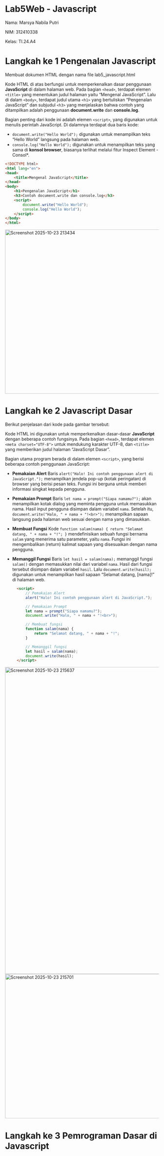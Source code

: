 # Lab5Web - Javascript

Nama: Marsya Nabila Putri

NIM: 312410338

Kelas: TI.24.A4

# Langkah ke 1 Pengenalan Javascript

Membuat dokumen HTML dengan nama file lab5_javascript.html

Kode HTML di atas berfungsi untuk memperkenalkan dasar penggunaan **JavaScript** di dalam halaman web. Pada bagian `<head>`, terdapat elemen `<title>` yang menentukan judul halaman yaitu “Mengenal JavaScript”. Lalu di dalam `<body>`, terdapat judul utama `<h1>` yang bertuliskan “Pengenalan JavaScript” dan subjudul `<h3>` yang menjelaskan bahwa contoh yang ditampilkan adalah penggunaan **document.write** dan **console.log**.

Bagian penting dari kode ini adalah elemen `<script>`, yang digunakan untuk menulis perintah JavaScript. Di dalamnya terdapat dua baris kode:

* `document.write("Hello World");` digunakan untuk menampilkan teks “Hello World” langsung pada halaman web.
* `console.log("Hello World");` digunakan untuk menampilkan teks yang sama di **konsol browser**, biasanya terlihat melalui fitur Inspect Element - Consol*.

```html
<!DOCTYPE html>
<html lang="en">
<head>
    <title>Mengenal JavaScript</title>
</head>
<body>
    <h1>Pengenalan JavaScript</h1>
    <h3>Contoh document.write dan console.log</h3>
    <script>
        document.write("Hello World");
        console.log("Hello World");
    </script>
</body>
</html>
```

<img width="948" height="538" alt="Screenshot 2025-10-23 213434" src="https://github.com/user-attachments/assets/3bcdea43-789e-4ecf-a914-119bf9351991" />

# Langkah ke 2 Javascript Dasar

Berikut penjelasan dari kode pada gambar tersebut:

Kode HTML ini digunakan untuk memperkenalkan dasar-dasar **JavaScript** dengan beberapa contoh fungsinya. Pada bagian `<head>`, terdapat elemen `<meta charset="UTF-8">` untuk mendukung karakter UTF-8, dan `<title>` yang memberikan judul halaman “JavaScript Dasar”.

Bagian utama program berada di dalam elemen `<script>`, yang berisi beberapa contoh penggunaan JavaScript:

* **Pemakaian Alert**
   Baris `alert("Halo! Ini contoh penggunaan alert di JavaScript.");` menampilkan jendela pop-up (kotak peringatan) di browser yang berisi pesan teks. Fungsi ini berguna untuk memberi informasi singkat kepada pengguna.
* **Pemakaian Prompt**
   Baris `let nama = prompt("Siapa namamu?");` akan menampilkan kotak dialog yang meminta pengguna untuk memasukkan nama. Hasil input pengguna disimpan dalam variabel `nama`.
   Setelah itu, `document.write("Halo, " + nama + "!<br>");` menampilkan sapaan langsung pada halaman web sesuai dengan nama yang dimasukkan.
* **Membuat Fungsi**
   Kode `function salam(nama) { return "Selamat datang, " + nama + "!"; }` mendefinisikan sebuah fungsi bernama `salam` yang menerima satu parameter, yaitu `nama`. Fungsi ini mengembalikan (return) kalimat sapaan yang disesuaikan dengan nama pengguna.
* **Memanggil Fungsi**
   Baris `let hasil = salam(nama);` memanggil fungsi `salam()` dengan memasukkan nilai dari variabel `nama`. Hasil dari fungsi tersebut disimpan dalam variabel `hasil`.
   Lalu `document.write(hasil);` digunakan untuk menampilkan hasil sapaan “Selamat datang, [nama]!” di halaman web.


  ```html
    <script>
        // Pemakaian Alert
        alert("Halo! Ini contoh penggunaan alert di JavaScript.");

        // Pemakaian Prompt
        let nama = prompt("Siapa namamu?");
        document.write("Halo, " + nama + "!<br>");

        // Membuat fungsi
        function salam(nama) {
            return "Selamat datang, " + nama + "!";
        }

        // Memanggil fungsi
        let hasil = salam(nama);
        document.write(hasil);
    </script>
</body>
</html>

<img width="933" height="1006" alt="Screenshot 2025-10-23 215637" src="https://github.com/user-attachments/assets/19b590ce-eef8-4664-90bc-97d50df9ce8c" />


<img width="938" height="473" alt="Screenshot 2025-10-23 215701" src="https://github.com/user-attachments/assets/a7745c0b-5b97-4292-88f9-4edc02c7ece4" />

# Langkah ke 3 Pemrograman Dasar di Javascript





